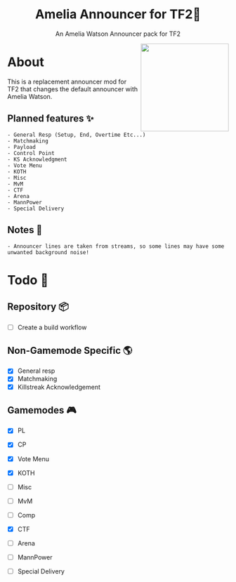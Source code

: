 <h1 align=center>Amelia Announcer for TF2🔎</h1>

<p align=center>An Amelia Watson Announcer pack for TF2</p>

<img align=right src="https://i0.wp.com/walfiegif.wordpress.com/wp-content/uploads/2023/07/out-transparent-133.gif?resize=560%2C659&ssl=1" width="200" />

# About

This is a replacement announcer mod for TF2 that changes the default announcer with Amelia Watson.

## Planned features :sparkles:

    - General Resp (Setup, End, Overtime Etc...)
    - Matchmaking
    - Payload
    - Control Point
    - KS Acknowledgment
    - Vote Menu
    - KOTH
    - Misc
    - MvM
    - CTF
    - Arena
    - MannPower
    - Special Delivery

## Notes :memo:

    - Announcer lines are taken from streams, so some lines may have some unwanted background noise!

# Todo :construction:

## Repository 📦

 - [ ] Create a build workflow

## Non-Gamemode Specific 🌎

- [x] General resp
- [x] Matchmaking
- [x] Killstreak Acknowledgement

## Gamemodes 🎮

- [x] PL
- [x] CP
- [x] Vote Menu
- [x] KOTH
- [ ] Misc
- [ ] MvM
- [ ] Comp
- [x] CTF
- [ ] Arena
- [ ] MannPower
- [ ] Special Delivery

